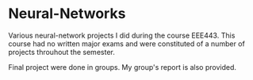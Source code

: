 # Neural-Networks
Various neural-network projects I did during the course EEE443. This course had no written major exams and were constituted of a number of projects throuhout the semester.

Final project were done in groups. My group's report is also provided.
